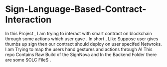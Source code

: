 # Sign-Language-Based-Contract-Interaction
In this Project , I am trying to interact with smart contract on blockchain through some actions which user gave . In short , Like Suppose user gives thumbs up sign then our contract should deploy on user specifed Netwroks.
I am Trying to map the users hand gestures and actions through AI 
This repo Contains Raw Build of the SignNova and In the Backend Folder there are some SOLC FileS . 
